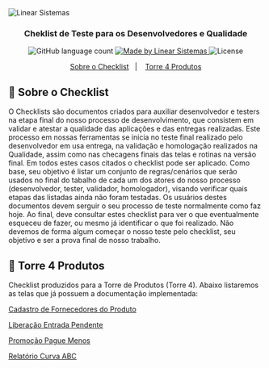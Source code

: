 <img alt="Linear Sistemas" src="https://linearsistemas.com.br/wp-content/uploads/2020/09/marca-Linear-768x301.png" />

<h3 align="center">
  Cheklist de Teste para os Desenvolvedores e Qualidade
</h3>

<p align="center">
  <img alt="GitHub language count" src="https://img.shields.io/github/languages/count/rocketseat/bootcamp-gostack-desafios?color=%2304D361">

  <a href="https://www.linearsistemas.com.br">
    <img alt="Made by Linear Sistemas" src="https://img.shields.io/badge/made%20by-Linear%20Sistemas-red">
  </a>

  <img alt="License" src="https://img.shields.io/badge/license-MIT-%2304D361">
</p>

<p align="center">
  <a href="#rocket-sobre-o-checklist">Sobre o Checklist</a>&nbsp;&nbsp;&nbsp;|&nbsp;&nbsp;&nbsp;
  <a href="#memo-torre-4-produtos">Torre 4 Produtos</a>
</p>

## :rocket: Sobre o Checklist

O Checklists são documentos criados para auxiliar desenvolvedor e testers na etapa final do nosso processo de desenvolvimento, que consistem em validar e atestar a qualidade das aplicações e das entregas realizadas.
Este processo em nossas ferramentas se inicia no teste final realizado pelo desenvolvedor em usa entrega, na validação e homologação realizados na Qualidade, assim como nas checagens finais das telas e rotinas na versão 
final. Em todos estes casos citados o checklist pode ser aplicado.
Como base, seu objetivo é listar um conjunto de regras/cenários que serão usados no final do tabalho de cada um dos atores do nosso processo (desenvolvedor, tester, validador, homologador), visando verificar quais etapas
das listadas ainda não foram testadas.
Os usuários destes documentos devem serguir o seu processo de teste normalmente como faz hoje. Ao final, deve consultar estes checklist para ver o que eventualmente esqueceu de fazer, ou mesmo já identificar o que foi realizado.
Não devemos de forma algum começar o nosso teste pelo checklist, seu objetivo e ser a prova final de nosso trabalho.

## :memo: Torre 4 Produtos

Checklist produzidos para a Torre de Produtos (Torre 4).
Abaixo listaremos as telas que já possuem a documentação implementada:

<a href="CadastroFornecedores.md">Cadastro de Fornecedores do Produto</a></p>
<a href="LiberacaEntradaPendente.md">Liberação Entrada Pendente</a></p>
<a href="PromocaoPAgueMenos.md">Promoção Pague Menos</a></p>
<a href="RelatorioCurvaABC.md">Relatório Curva ABC</a></p>
